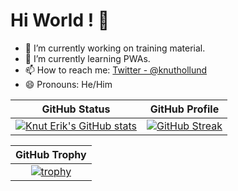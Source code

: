 # Hi World ! 👋

- 🔭 I’m currently working on training material.
- 🌱 I’m currently learning PWAs.
- 📫 How to reach me: [Twitter - @knuthollund](https://twitter.com/knuthollund)
- 😄 Pronouns: He/Him

| GitHub Status | GitHub Profile  |
|:-------------:|:---------------:|
|[![Knut Erik's GitHub stats](https://github-readme-stats.vercel.app/api?username=knut-erik&show_icons=true&theme=dark&count_private=true)](https://github.com/knut-erik/github-readme-stats)|[![GitHub Streak](https://github-readme-streak-stats.herokuapp.com?user=knut-erik&theme=dark&fire=DD2727&dates=DDDDDD)](https://git.io/streak-stats)|

| GitHub Trophy |
|:-------------:|
|[![trophy](https://github-profile-trophy.vercel.app/?username=knut-erik&theme=onedark)](https://github.com/ryo-ma/github-profile-trophy)|
